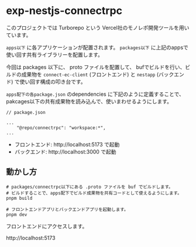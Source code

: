 # exp-nestjs-connectrpc


このプロジェクトでは Turborepo という Vercel社のモノレポ開発ツールを用いています。

`apps以下` に各アプリケーションが配置されます。
`packages以下` に上記のappsで使い回す共有ライブラリーを配置します。

今回は packages 以下に、 proto ファイルを配置して、 bufでビルドを行い、ビルドの成果物を `connect-ec-client` (フロントエンド) と `nestapp` (バックエンド) で使い回す構成の叩き台です。

`apps配下の各package.json`  のdependencies に下記のように定義することで、pakcages以下の共有成果物を読み込んで、使いまわせるようにします。

```
// package.json

...
    "@repo/connectrpc": "workspace:*",
...

```

* フロントエンド: http://localhost:5173 で起動
* バックエンド: http://localhost:3000 で起動


## 動かし方

```
# packages/connectrpc以下にある .proto ファイルを buf でビルドします。
# ビルドすることで、apps配下でビルド成果物を共有コードとして使えるようにします。
pnpm build
```

```
# フロントエンドアプリとバックエンドアプリを起動します。
pnpm dev
```

フロントエンドにアクセスします。

http://localhost:5173
